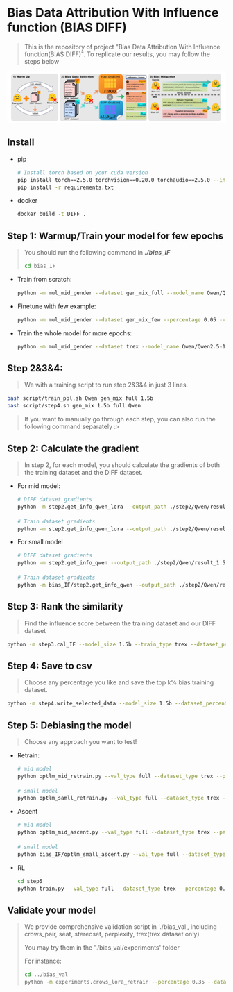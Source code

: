 # Bias Data Attribution With Influence function (BIAS DIFF)

> This is the repository of project "Bias Data Attribution With Influence function(BIAS DIFF)". To replicate our results, you may follow the steps below

![main](./fig/main.png)

## Install

- pip

  ```bash
  # Install torch based on your cuda version
  pip install torch==2.5.0 torchvision==0.20.0 torchaudio==2.5.0 --index-url https://download.pytorch.org/whl/cu121
  pip install -r requirements.txt
  ```

- docker

  ```bash
  docker build -t DIFF .
  ```

## Step 1: Warmup/Train your model for few epochs

> You should run the following command in ***./bias_IF***
>
> ```bash
> cd bias_IF
> ```

- Train from scratch:

  ```bash
  python -m mul_mid_gender --dataset gen_mix_full --model_name Qwen/Qwen2.5-1.5B-Instruct --bs 16
  ```

- Finetune with few example:

  ```bash
  python -m mul_mid_gender --dataset gen_mix_few --percentage 0.05 --model_name Qwen/Qwen2.5-1.5B-Instruct --bs 16
  ```

- Train the whole model for more epochs:

  ```bash
  python -m mul_mid_gender --dataset trex --model_name Qwen/Qwen2.5-1.5B-Instruct --bs 16
  ```

## Step 2&3&4:

> We with a training script to run step 2&3&4 in just 3 lines. 

```bash
bash script/train_ppl.sh Qwen gen_mix full 1.5b
bash script/step4.sh gen_mix 1.5b full Qwen
```

> If you want to manually go through each step, you can also run the following command separately :>

## Step 2: Calculate the gradient

> In step 2, for each model, you should calculate the gradients of both the training dataset and the DIFF dataset.

- For mid model:

  ```bash
  # DIFF dataset gradients
  python -m step2.get_info_qwen_lora --output_path ./step2/Qwen/result_1.5b_trex_val_full --gradient_type sgd --ds step2_val_data/crows_gen_data.csv --md_path ./Qwen/Qwen_trex_full_1.5b_select_ig --dataset_type trex_full --model_name Qwen/Qwen2.5-1.5B-Instruct
  
  # Train dataset gradients
  python -m step2.get_info_qwen_lora --output_path ./step2/Qwen/result_1.5b_trex_val_full --gradient_type adam --ds step2_val_data/crows_gen_data.csv --md_path ./Qwen/Qwen_trex_full_1.5b_select_ig --dataset_type trex_full --model_name Qwen/Qwen2.5-1.5B-Instruct
  ```

- For small model

  ```bash
  # DIFF dataset gradients
  python -m step2.get_info_qwen --output_path ./step2/Qwen/result_1.5b_trex_val_full --gradient_type sgd --ds step2_val_data/crows_gen_data.csv --md_path ./Qwen/Qwen_trex_full_1.5b_select_ig --dataset_type trex_full --model_name Qwen/Qwen2.5-1.5B-Instruct
  
  # Train dataset gradients
  python -m bias_IF/step2.get_info_qwen --output_path ./step2/Qwen/result_1.5b_trex_val_full --gradient_type adam --ds step2_val_data/crows_gen_data.csv --md_path ./Qwen/Qwen_trex_full_1.5b_select_ig --dataset_type trex_full --model_name Qwen/Qwen2.5-1.5B-Instruct
  ```

## Step 3: Rank the similarity

> Find the influence score between the training dataset and our DIFF dataset

```bash
python -m step3.cal_IF --model_size 1.5b --train_type trex --dataset_percentage full
```

## Step 4: Save to csv

> Choose any percentage you like and save the top k% bias training dataset.

```bash
python -m step4.write_selected_data --model_size 1.5b --dataset_percentage full --val_type trex --percentage 0.35 --model_name Qwen
```

## Step 5: Debiasing the model

> Choose any approach you want to test!

- Retrain:

  ```bash
  # mid model
  python optlm_mid_retrain.py --val_type full --dataset_type trex --percentage 0.35
  
  # small model
  python optlm_samll_retrain.py --val_type full --dataset_type trex --percentage 0.35
  ```

- Ascent

  ```bash
  # mid model
  python optlm_mid_ascent.py --val_type full --dataset_type trex --percentage 0.35
  
  # small model
  python bias_IF/optlm_small_ascent.py --val_type full --dataset_type trex --percentage 0.35
  ```

- RL

  ```bash
  cd step5
  python train.py --val_type full --dataset_type trex --percentage 0.35 --model_name Qwen/Qwen2.5-1.5B-Instruct
  ```

## Validate your model

> We provide comprehensive validation script in './bias_val', including crows_pair, seat, stereoset, perplexity, trex(trex dataset only)
>
> You may try them in the './bias_val/experiments' folder 
>
> For instance:
>
> ```bash
> cd ../bias_val
> python -m experiments.crows_lora_retrain --percentage 0.35 --dataset_percentage full --model_name Qwen/Qwen2.5-1.5B-Instruct --debias_type retrain
> ```
